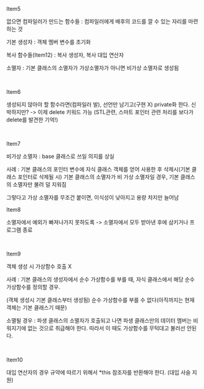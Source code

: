 Item5

없으면 컴파일러가 만드는 함수들 : 컴파일러에게 배후의 코드를 깔 수 있는 자리를 마련하는 것

기본 생성자 : 객체 멤버 변수를 초기화

복사 함수들(Item12) : 복사 생성자, 복사 대입 연산자

소멸자 : 기본 클래스의 소멸자가 가상소멸자가 아니면 비가상 소멸자로 생성됨

​

Item6

생성되지 않아야 할 함수라면(컴파일러 발), 선언만 남기고(구현 X) private화 한다. 
신박하지만? -> 이제 delete 키워드 가능 (STL관련, 스마트 포인터 관련 처리를 보다가 delete를 발견한 기억!)

​

Item7

비가상 소멸자 : base 클래스로 쓰일 의지를 상실

사례 : 기본 클래스의 포인터 변수에 자식 클래스 객체를 얻어 사용한 후 삭제시(기본 클래스 포인터로 삭제될 시) 기본 클래스의 소멸자가 비 가상 소멸자일 경우, 기본 클래스의 소멸자만 불려 덜 지워짐

그렇다고 가상 소멸자를 무조건 붙이면, 이식성이 낮아지고 용량 차지만 늘어남

Item8

소멸자에서 예외가 빠져나가지 못하도록 -> 소멸자에서 모두 받아낸 후에 삼키거나 프로그램 종료

​

Item9

객체 생성 시 가상함수 호출 X

사례 : 기본 클래스의 생성자에서 순수 가상함수를 부를 때, 자식 클래스에서 해당 순수 가상함수를 정의할 경우.

(객체 생성시 기본 클래스부터 생성됨) 순수 가상함수를 부를 수 없다(아직까지는 현재 객체는 기본 클래스기 때문)

소멸될 경우 : 파생 클래스의 소멸자가 호출되고 나면 파생 클래스만의 데이터 멤버는 비워지기에 없는 것으로 취급해야 한다. 따라서 이 때도 가상함수를 무턱대고 불러선 안된다.

​

Item10

대입 연산자의 경우 규약에 따르기 위해서 *this 참조자를 반환해야 한다. (대입 사슬 지원)

​
